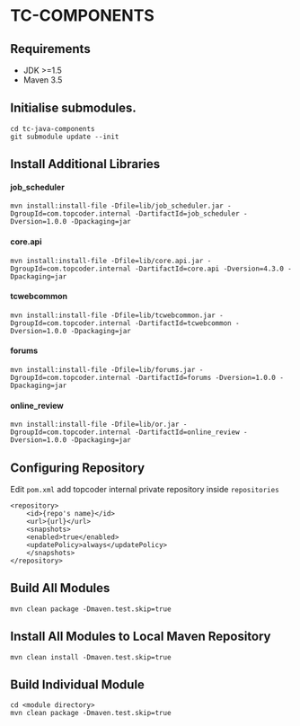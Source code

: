 # TC-COMPONENTS

## Requirements
- JDK >=1.5
- Maven 3.5

## Initialise submodules.
```
cd tc-java-components
git submodule update --init
```

## Install Additional Libraries

#### job_scheduler
```
mvn install:install-file -Dfile=lib/job_scheduler.jar -DgroupId=com.topcoder.internal -DartifactId=job_scheduler -Dversion=1.0.0 -Dpackaging=jar
```

#### core.api
```
mvn install:install-file -Dfile=lib/core.api.jar -DgroupId=com.topcoder.internal -DartifactId=core.api -Dversion=4.3.0 -Dpackaging=jar
```

#### tcwebcommon
```
mvn install:install-file -Dfile=lib/tcwebcommon.jar -DgroupId=com.topcoder.internal -DartifactId=tcwebcommon -Dversion=1.0.0 -Dpackaging=jar
```

#### forums
```
mvn install:install-file -Dfile=lib/forums.jar -DgroupId=com.topcoder.internal -DartifactId=forums -Dversion=1.0.0 -Dpackaging=jar
```

#### online_review
```
mvn install:install-file -Dfile=lib/or.jar -DgroupId=com.topcoder.internal -DartifactId=online_review -Dversion=1.0.0 -Dpackaging=jar
```


## Configuring Repository
Edit `pom.xml` add topcoder internal private repository inside `repositories`
```
<repository>
	<id>{repo's name}</id>
	<url>{url}</url>
	<snapshots>
	<enabled>true</enabled>
	<updatePolicy>always</updatePolicy>
	</snapshots>
</repository>
```

## Build All Modules
```
mvn clean package -Dmaven.test.skip=true
```

## Install All Modules to Local Maven Repository
```
mvn clean install -Dmaven.test.skip=true
```

## Build Individual Module
```
cd <module directory>
mvn clean package -Dmaven.test.skip=true
```
